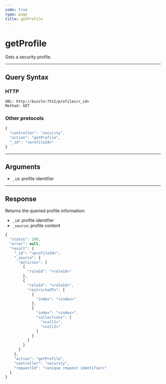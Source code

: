 ```yaml
---
code: true
type: page
title: getProfile
---
```


# getProfile

<SinceBadge version="1.0.0" />

Gets a security profile.

---

## Query Syntax

### HTTP

```http
URL: http://kuzzle:7512/profiles/<_id>
Method: GET
```

### Other protocols

```js
{
  "controller": "security",
  "action": "getProfile",
  "_id": "<profileId>"
}
```

---

## Arguments

- `_id`: profile identifier

---

## Response

Returns the queried profile information:

- `_id`: profile identifier
- `_source`: profile content

```javascript
{
  "status": 200,
  "error": null,
  "result": {
    "_id": "<profileId>",
    "_source": {
      "policies": [
        {
          "roleId": "<roleId>"
        },
        {
          "roleId": "<roleId>",
          "restrictedTo": [
            {
              "index": "<index>"
            },
            {
              "index": "<index>",
              "collections": [
                "<coll1>",
                "<coll2>"
              ]
            }
          ]
        }
      ]
    },
    "action": "getProfile",
    "controller": "security",
    "requestId": "<unique request identifier>"
  }
}
```
